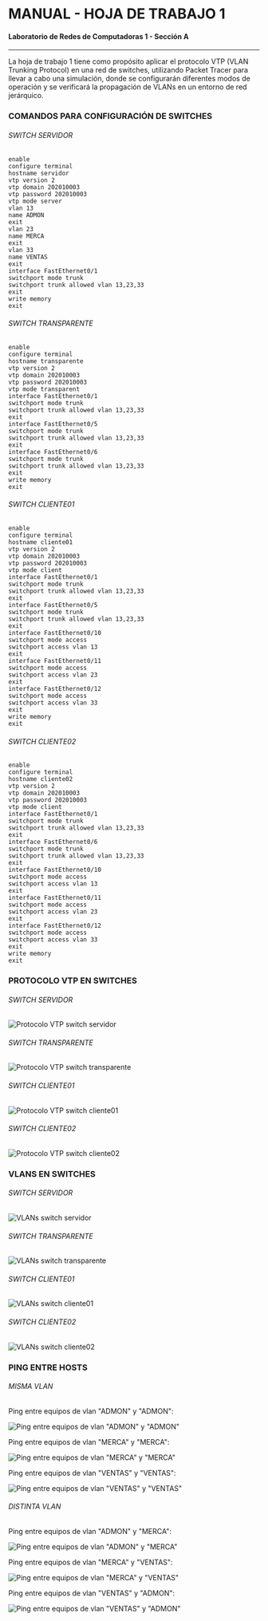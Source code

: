 # MANUAL - HOJA DE TRABAJO 1
#### Laboratorio de Redes de Computadoras 1 - Sección A
---------

La hoja de trabajo 1 tiene como propósito aplicar el protocolo VTP (VLAN Trunking Protocol) en una red de switches, utilizando Packet Tracer para llevar a cabo una simulación, donde se configurarán diferentes modos de operación y se verificará la propagación de VLANs en un entorno de red jerárquico.

### COMANDOS PARA CONFIGURACIÓN DE SWITCHES

###### SWITCH SERVIDOR
```
enable
configure terminal
hostname servidor
vtp version 2
vtp domain 202010003
vtp password 202010003
vtp mode server
vlan 13
name ADMON
exit
vlan 23
name MERCA
exit
vlan 33
name VENTAS
exit
interface FastEthernet0/1
switchport mode trunk
switchport trunk allowed vlan 13,23,33
exit
write memory
exit
```

###### SWITCH TRANSPARENTE
```
enable
configure terminal
hostname transparente
vtp version 2
vtp domain 202010003
vtp password 202010003
vtp mode transparent
interface FastEthernet0/1
switchport mode trunk
switchport trunk allowed vlan 13,23,33
exit
interface FastEthernet0/5
switchport mode trunk
switchport trunk allowed vlan 13,23,33
exit
interface FastEthernet0/6
switchport mode trunk
switchport trunk allowed vlan 13,23,33
exit
write memory
exit
```

###### SWITCH CLIENTE01
```
enable
configure terminal
hostname cliente01
vtp version 2
vtp domain 202010003
vtp password 202010003
vtp mode client
interface FastEthernet0/1
switchport mode trunk
switchport trunk allowed vlan 13,23,33
exit
interface FastEthernet0/5
switchport mode trunk
switchport trunk allowed vlan 13,23,33
exit
interface FastEthernet0/10
switchport mode access
switchport access vlan 13
exit
interface FastEthernet0/11
switchport mode access
switchport access vlan 23
exit
interface FastEthernet0/12
switchport mode access
switchport access vlan 33
exit
write memory
exit
```

###### SWITCH CLIENTE02
```
enable
configure terminal
hostname cliente02
vtp version 2
vtp domain 202010003
vtp password 202010003
vtp mode client
interface FastEthernet0/1
switchport mode trunk
switchport trunk allowed vlan 13,23,33
exit
interface FastEthernet0/6
switchport mode trunk
switchport trunk allowed vlan 13,23,33
exit
interface FastEthernet0/10
switchport mode access
switchport access vlan 13
exit
interface FastEthernet0/11
switchport mode access
switchport access vlan 23
exit
interface FastEthernet0/12
switchport mode access
switchport access vlan 33
exit
write memory
exit
```

### PROTOCOLO VTP EN SWITCHES

###### SWITCH SERVIDOR
![Protocolo VTP switch servidor](img/vtp_server.png)

###### SWITCH TRANSPARENTE
![Protocolo VTP switch transparente](img/vtp_transparent.png)

###### SWITCH CLIENTE01
![Protocolo VTP switch cliente01](img/vtp_client01.png)

###### SWITCH CLIENTE02
![Protocolo VTP switch cliente02](img/vtp_client02.png)

### VLANS EN SWITCHES

###### SWITCH SERVIDOR
![VLANs switch servidor](img/vlan_server.png)

###### SWITCH TRANSPARENTE
![VLANs switch transparente](img/vlan_transparent.png)

###### SWITCH CLIENTE01
![VLANs switch cliente01](img/vlan_client01.png)

###### SWITCH CLIENTE02
![VLANs switch cliente02](img/vlan_client02.png)

### PING ENTRE HOSTS

###### MISMA VLAN

Ping entre equipos de vlan "ADMON" y "ADMON":

![Ping entre equipos de vlan "ADMON" y "ADMON"](img/admon_admon.png)

Ping entre equipos de vlan "MERCA" y "MERCA":

![Ping entre equipos de vlan "MERCA" y "MERCA"](img/merca_merca.png)

Ping entre equipos de vlan "VENTAS" y "VENTAS":

![Ping entre equipos de vlan "VENTAS" y "VENTAS"](img/ventas_ventas.png)

###### DISTINTA VLAN

Ping entre equipos de vlan "ADMON" y "MERCA":

![Ping entre equipos de vlan "ADMON" y "MERCA"](img/admon_merca.png)

Ping entre equipos de vlan "MERCA" y "VENTAS":

![Ping entre equipos de vlan "MERCA" y "VENTAS"](img/merca_ventas.png)

Ping entre equipos de vlan "VENTAS" y "ADMON":

![Ping entre equipos de vlan "VENTAS" y "ADMON"](img/ventas_admon.png)